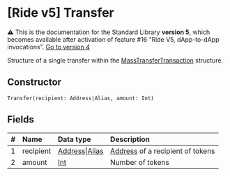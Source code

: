 # [Ride v5] Transfer

:warning: This is the documentation for the Standard Library **version 5**, which becomes available after activation of feature #16 “Ride V5, dApp-to-dApp invocations”. [Go to version 4](/en/ride/structures/common-structures/transfer)

Structure of a single transfer within the [MassTransferTransaction](/en/ride/v5/structures/transaction-structures/mass-transfer-transaction) structure.

## Constructor

``` ride
Transfer(recipient: Address|Alias, amount: Int)
```

## Fields

| # | Name | Data type | Description |
| :--- | :--- | :--- | :--- |
| 1 | recipient | [Address](/en/ride/v5/structures/common-structures/address)&#124;[Alias](/en/ride/v5/structures/common-structures/alias) | [Address](/en/blockchain/account/address) of a recipient of tokens |
| 2 | amount | [Int](/en/ride/v5/data-types/int) | Number of tokens |
